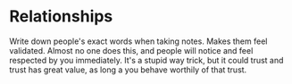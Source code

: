 # Relationships

Write down people's exact words when taking notes. Makes them feel validated. Almost no one does this, and people will notice and feel respected by you immediately. It's a stupid way trick, but it could trust and trust has great value, as long a you behave worthily of that trust.

